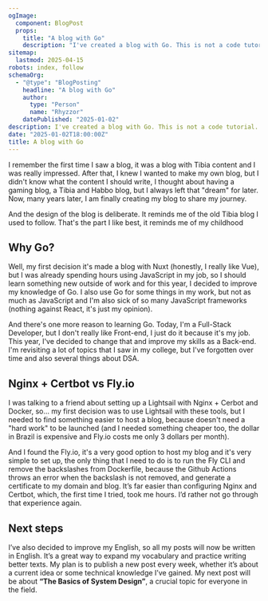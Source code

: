 ```yaml
---
ogImage: 
  component: BlogPost
  props:
    title: "A blog with Go"
    description: "I've created a blog with Go. This is not a code tutorial."
sitemap:
  lastmod: 2025-04-15
robots: index, follow
schemaOrg:
  - "@type": "BlogPosting"
    headline: "A blog with Go"
    author: 
      type: "Person"
      name: "Rhyzzor"
    datePublished: "2025-01-02"
description: I've created a blog with Go. This is not a code tutorial.
date: "2025-01-02T18:00:00Z"
title: A blog with Go
---
```

I remember the first time I saw a blog, it was a blog with Tibia content and I was really impressed. After that, I knew I wanted to make my own blog, but I didn't know what the content I should write, I thought about having a gaming blog, a Tibia and Habbo blog, but I always left that "dream" for later. Now, many years later, I am finally creating my blog to share my journey.

And the design of the blog is deliberate. It reminds me of the old Tibia blog I used to follow. That's the part I like best, it reminds me of my childhood

## Why Go?

Well, my first decision it's made a blog with Nuxt (honestly, I really like Vue), but I was already spending hours using JavaScript in my job, so I should learn something new outside of work and for this year, I decided to improve my knowledge of Go. I also use Go for some things in my work, but not as much as JavaScript and I'm also sick of so many JavaScript frameworks (nothing against React, it's just my opinion).

And there's one more reason to learning Go. Today, I'm a Full-Stack Developer, but I don't really like Front-end, I just do it because it's my job. This year, I've decided to change that and improve my skills as a Back-end. I'm revisiting a lot of topics that I saw in my college, but I've forgotten over time and also several things about DSA.

## Nginx + Certbot vs Fly.io

I was talking to a friend about setting up a Lightsail with Nginx + Cerbot and Docker, so... my first decision was to use Lightsail with these tools, but I needed to find something easier to host a blog, because doesn't need a "hard work" to be launched (and I needed something cheaper too, the dollar in Brazil is expensive and Fly.io costs me only 3 dollars per month).

And I found the Fly.io, it's a very good option to host my blog and it's very simple to set up, the only thing that I need to do is to run the Fly CLI and remove the backslashes from Dockerfile, because the Github Actions throws an error when the backslash is not removed, and generate a certificate to my domain and blog. It’s far easier than configuring Nginx and Certbot, which, the first time I tried, took me hours. I’d rather not go through that experience again.

## Next steps

I’ve also decided to improve my English, so all my posts will now be written in English. It’s a great way to expand my vocabulary and practice writing better texts. My plan is to publish a new post every week, whether it’s about a current idea or some technical knowledge I’ve gained. My next post will be about **“The Basics of System Design”**, a crucial topic for everyone in the field.